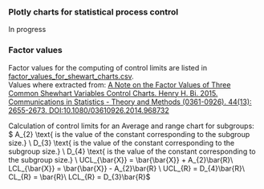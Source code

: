 ### Plotly charts for statistical process control

In progress

### Factor values
Factor values for the computing of control limits are listed in [factor_values_for_shewart_charts.csv](constants/factor_values_for_shewart_charts.csv).  
Values where extracted from: 
[A Note on the Factor Values of Three Common Shewhart Variables Control Charts. Henry H. Bi. 2015. Communications in Statistics - Theory and Methods (0361-0926). 44(13): 2655-2673. DOI:10.1080/03610926.2014.968732](https://www.researchgate.net/publication/275236350_A_Note_on_the_Factor_Values_of_Three_Common_Shewhart_Variables_Control_Charts_Henry_H_Bi_2015_Communications_in_Statistics_-_Theory_and_Methods_0361-0926_4413_2655-2673_httpdxdoiorg1010800361092620149)


Calculation of control limits for an Average and range chart for subgroups:  
$ A_{2} \text{ is the value of the constant corresponding to the subgroup size.} \\
D_{3} \text{ is the value of the constant corresponding to the subgroup size.} \\
D_{4} \text{ is the value of the constant corresponding to the subgroup size.} \\
UCL_{\bar{X}} = \bar{\bar{X}} + A_{2}\bar{R}\\
LCL_{\bar{X}} = \bar{\bar{X}} - A_{2}\bar{R} \\
UCL_{R} = D_{4}\bar{R}\\
CL_{R} = \bar{R}\\
LCL_{R} = D_{3}\bar{R}$